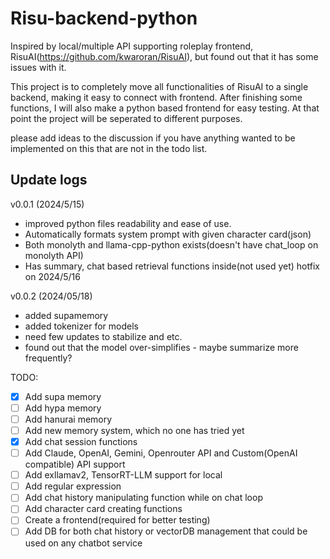 # Risu-backend-python
Inspired by local/multiple API supporting roleplay frontend, RisuAI(https://github.com/kwaroran/RisuAI), but found out that it has some issues with it.

This project is to completely move all functionalities of RisuAI to a single backend, making it easy to connect with frontend. 
After finishing some functions, I will also make a python based frontend for easy testing. At that point the project will be seperated to different purposes.

please add ideas to the discussion if you have anything wanted to be implemented on this that are not in the todo list.


## Update logs
v0.0.1 (2024/5/15)
 - improved python files readability and ease of use.
 - Automatically formats system prompt with given character card(json)
 - Both monolyth and llama-cpp-python exists(doesn't have chat_loop on monolyth API)
 - Has summary, chat based retrieval functions inside(not used yet)
hotfix on 2024/5/16

v0.0.2 (2024/05/18)
 - added supamemory
 - added tokenizer for models
 - need few updates to stabilize and etc.
 - found out that the model over-simplifies - maybe summarize more frequently?


TODO:
- [X] Add supa memory 
- [ ] Add hypa memory 
- [ ] Add hanurai memory
- [ ] Add new memory system, which no one has tried yet
- [X] Add chat session functions
- [ ] Add Claude, OpenAI, Gemini, Openrouter API and Custom(OpenAI compatible) API support 
- [ ] Add exllamav2, TensorRT-LLM support for local 
- [ ] Add regular expression 
- [ ] Add chat history manipulating function while on chat loop 
- [ ] Add character card creating functions
- [ ] Create a frontend(required for better testing) 
- [ ] Add DB for both chat history or vectorDB management that could be used on any chatbot service
